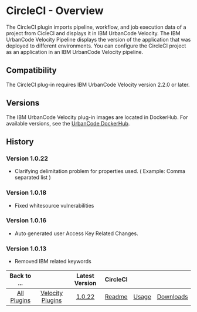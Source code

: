 
# CircleCI - Overview

The CircleCI plugin imports pipeline, workflow, and job execution data of a project from CicleCI and displays it in IBM UrbanCode Velocity. The IBM UrbanCode Velocity Pipeline displays the version of the application that was deployed to different environments. You can configure the CircleCI project as an application in an IBM UrbanCode Velocity pipeline.

## Compatibility

The CircleCI plug-in requires IBM UrbanCode Velocity version 2.2.0 or later.


## Versions

The IBM UrbanCode Velocity plug-in images are located in DockerHub. For available versions, see the [UrbanCode DockerHub](https://hub.docker.com/r/urbancode/ucv-ext-circleci/tags).

## History

### Version 1.0.22

* Clarifying delimitation problem for properties used. ( Example: Comma separated list )

### Version 1.0.18

* Fixed whitesource vulnerabilities

### Version 1.0.16

* Auto generated user Access Key Related Changes.

### Version 1.0.13

* Removed IBM related keywords



|Back to ...||Latest Version|CircleCI |||
| :---: | :---: | :---: | :---: | :---: | :---: |
|[All Plugins](../../index.md)|[Velocity Plugins](../README.md)|[1.0.22](https://raw.githubusercontent.com/UrbanCode/IBM-UCV-PLUGINS/main/files/ucv-ext-circleci/ucv-ext-circleci-1.0.22.tar.7z.001)|[Readme](README.md)|[Usage](usage.md)|[Downloads](downloads.md)|

